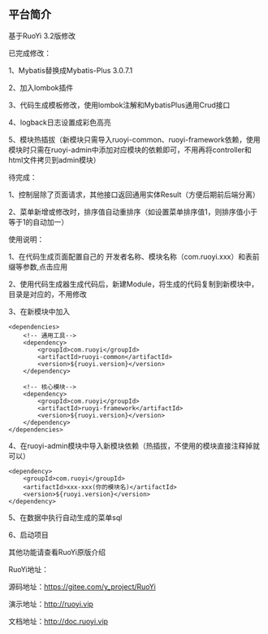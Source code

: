 ## 平台简介

基于RuoYi 3.2版修改

已完成修改：

1、Mybatis替换成Mybatis-Plus 3.0.7.1

2、加入lombok插件

3、代码生成模板修改，使用lombok注解和MybatisPlus通用Crud接口

4、logback日志设置成彩色高亮

5、模块热插拔（新模块只需导入ruoyi-common、ruoyi-framework依赖，使用模块时只需在ruoyi-admin中添加对应模块的依赖即可，不用再将controller和html文件拷贝到admin模块）

待完成：

1、控制层除了页面请求，其他接口返回通用实体Result（方便后期前后端分离）

2、菜单新增或修改时，排序值自动重排序（如设置菜单排序值1，则排序值小于等于1的自动加一）


使用说明：

1、在代码生成页面配置自己的 开发者名称、模块名称（com.ruoyi.xxx）和表前缀等参数,点击应用

2、使用代码生成器生成代码后，新建Module，将生成的代码复制到新模块中，目录是对应的，不用修改

3、在新模块中加入
```
<dependencies>
	<!-- 通用工具-->
	<dependency>
		<groupId>com.ruoyi</groupId>
		<artifactId>ruoyi-common</artifactId>
		<version>${ruoyi.version}</version>
	</dependency>

	<!-- 核心模块-->
	<dependency>
		<groupId>com.ruoyi</groupId>
		<artifactId>ruoyi-framework</artifactId>
		<version>${ruoyi.version}</version>
	</dependency>
</dependencies>
```
4、在ruoyi-admin模块中导入新模块依赖（热插拔，不使用的模块直接注释掉就可以）
```
<dependency>
    <groupId>com.ruoyi</groupId>
    <artifactId>xxx-xxx(你的模块名)</artifactId>
    <version>${ruoyi.version}</version>
</dependency>
```
5、在数据中执行自动生成的菜单sql

6、启动项目

其他功能请查看RuoYi原版介绍

RuoYi地址：

源码地址：https://gitee.com/y_project/RuoYi

演示地址：http://ruoyi.vip  

文档地址：http://doc.ruoyi.vip